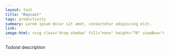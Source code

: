 ```yaml
---
layout: tool
title: "Raycast"
tags: productivity
summary: Lorem ipsum dolor sit amet, consectetur adipiscing elit.
link: 
image-html: <svg class="drop-shadow" fill="none" height="70" viewBox="0 0 70 70" width="70" xmlns="http://www.w3.org/2000/svg"><rect fill="#05010d" height="70" rx="13" width="70"/><path clip-rule="evenodd" d="m62.0961 34.5387-2.8725 2.8757-10.8984-10.8983v-5.7483zm-27.5292-27.5387-2.8726 2.87573 10.8952 10.89517h5.7483zm-6.165 6.1681-2.8757 2.8726 4.7302 4.7302h5.7483zm19.9359 19.9358v5.7484l4.7302 4.7302 2.8757-2.8726zm-1.6572 10.6759 1.6446-1.6477h-21.3737v-21.3643l-1.6477 1.6477-3.0825-3.0699-2.8726 2.8757 3.0825 3.0825-1.6478 1.6321v3.2923l-4.7302-4.7302-2.8757 2.8757 7.6059 7.6028v6.5785l-10.89514-10.8889-2.88826 2.8726 27.5669 27.5418 2.8757-2.8726-10.8983-10.8983h6.5784l7.6029 7.6028 2.8757-2.8757-4.7302-4.7303h3.2923l1.6478-1.6477 3.0824 3.0825 2.8726-2.8757z" fill="#ff6363" fill-rule="evenodd"/></svg>
---
```


Todoist description